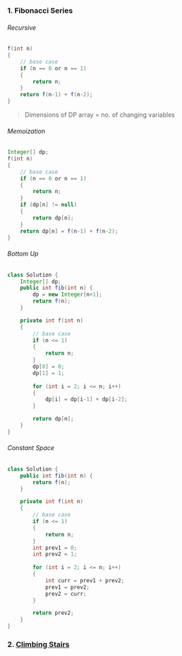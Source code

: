 
### 1. Fibonacci Series

###### Recursive
```java
f(int n)
{
	// base case
	if (n == 0 or n == 1)
	{
		return n;
	}	
	return f(n-1) + f(n-2);
}
```

> Dimensions of DP array = no. of changing variables


###### Memoization
```java
Integer[] dp;
f(int n)
{
	// base case
	if (n == 0 or n == 1)
	{
		return n;
	}	
	if (dp[n] != null)
	{
		return dp[n];
	}
	return dp[n] = f(n-1) + f(n-2);
}
```


###### Bottom Up
```java
class Solution {
    Integer[] dp;
    public int fib(int n) {
        dp = new Integer[n+1];
        return f(n);
    }

    private int f(int n)
    {
        // base case
        if (n <= 1)
        {
            return n;
        }
        dp[0] = 0;
        dp[1] = 1;
        
        for (int i = 2; i <= n; i++)
        {
            dp[i] = dp[i-1] + dp[i-2];
        }

        return dp[n];
    }
}
```

###### Constant Space
```java
class Solution {
    public int fib(int n) {
        return f(n);
    }

    private int f(int n)
    {
        // base case
        if (n <= 1)
        {
            return n;
        }
        int prev1 = 0;
        int prev2 = 1;
        
        for (int i = 2; i <= n; i++)
        {
            int curr = prev1 + prev2;
            prev1 = prev2;
            prev2 = curr;
        }

        return prev2;
    }
}
```


### 2. [Climbing Stairs](https://leetcode.com/problems/climbing-stairs/)
